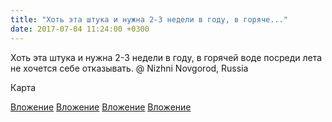 ```yaml
---
title: "Хоть эта штука и нужна 2-3 недели в году, в горяче..."
date: 2017-07-04 11:24:00 +0300
---
```


Хоть эта штука и нужна 2-3 недели в году, в горячей воде посреди лета не хочется себе отказывать.  @ Nizhni Novgorod, Russia


Карта

[Вложение](/assets/vk_photos/2/v01UOMSqfiM.jpg)
[Вложение](/assets/vk_photos/1/Fauggo5GJZo.jpg)
[Вложение](/assets/vk_photos/1/nAzoI9CRizc.jpg)
[Вложение](/assets/vk_photos/1/-m0xNCKOIyU.jpg)
